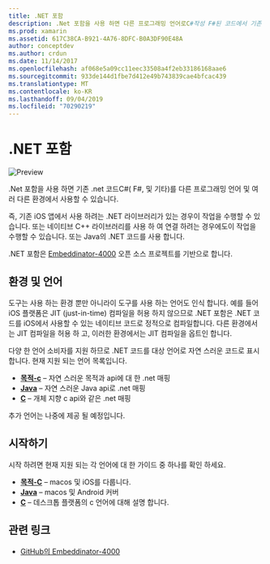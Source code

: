 ```yaml
---
title: .NET 포함
description: .Net 포함을 사용 하면 다른 프로그래밍 언어로C#작성 F#된 코드에서 기존 .net 코드 (, 및 기타)를 사용할 수 있습니다.
ms.prod: xamarin
ms.assetid: 617C38CA-B921-4A76-8DFC-B0A3DF90E48A
author: conceptdev
ms.author: crdun
ms.date: 11/14/2017
ms.openlocfilehash: af068e5a09cc11eec33508a4f2eb33186168aae6
ms.sourcegitcommit: 933de144d1fbe7d412e49b743839cae4bfcac439
ms.translationtype: MT
ms.contentlocale: ko-KR
ms.lasthandoff: 09/04/2019
ms.locfileid: "70290219"
---
```

# <a name="net-embedding"></a>.NET 포함

![Preview](~/media/shared/preview.png)

.Net 포함을 사용 하면 기존 .net 코드C#( F#, 및 기타)를 다른 프로그래밍 언어 및 여러 다른 환경에서 사용할 수 있습니다.

즉, 기존 iOS 앱에서 사용 하려는 .NET 라이브러리가 있는 경우이 작업을 수행할 수 있습니다.   또는 네이티브 C++ 라이브러리를 사용 하 여 연결 하려는 경우에도이 작업을 수행할 수 있습니다.   또는 Java의 .NET 코드를 사용 합니다.

.NET 포함은 [Embeddinator-4000](https://github.com/mono/Embeddinator-4000) 오픈 소스 프로젝트를 기반으로 합니다.

## <a name="environments-and-languages"></a>환경 및 언어

도구는 사용 하는 환경 뿐만 아니라이 도구를 사용 하는 언어도 인식 합니다.   예를 들어 iOS 플랫폼은 JIT (just-in-time) 컴파일을 허용 하지 않으므로 .NET 포함은 .NET 코드를 iOS에서 사용할 수 있는 네이티브 코드로 정적으로 컴파일합니다.  다른 환경에서는 JIT 컴파일을 허용 하 고, 이러한 환경에서는 JIT 컴파일을 옵트인 합니다.

다양 한 언어 소비자를 지원 하므로 .NET 코드를 대상 언어로 자연 스러운 코드로 표시 합니다.   현재 지원 되는 언어 목록입니다.

- [**목적-c**](objective-c/index.md) – 자연 스러운 목적과 api에 대 한 .net 매핑
- [**Java**](android/index.md) – 자연 스러운 Java api로 .net 매핑
- [**C**](get-started/c.md) – 개체 지향 c api와 같은 .net 매핑

추가 언어는 나중에 제공 될 예정입니다.

## <a name="getting-started"></a>시작하기

시작 하려면 현재 지원 되는 각 언어에 대 한 가이드 중 하나를 확인 하세요.

- [**목적-C**](get-started/objective-c/index.md) – macos 및 iOS를 다룹니다.
- [**Java**](get-started/java/index.md) – macos 및 Android 커버
- [**C**](get-started/c.md) – 데스크톱 플랫폼의 c 언어에 대해 설명 합니다.

## <a name="related-links"></a>관련 링크

- [GitHub의 Embeddinator-4000](https://github.com/mono/Embeddinator-4000)
